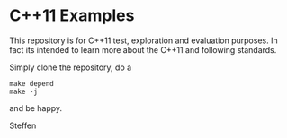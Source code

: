 # C++11 Examples
This repository is for C++11 test, exploration and evaluation purposes. In
fact its intended to learn more about the C++11 and following standards.

Simply clone the repository, do a 
```
make depend
make -j
```
and be happy.

Steffen

